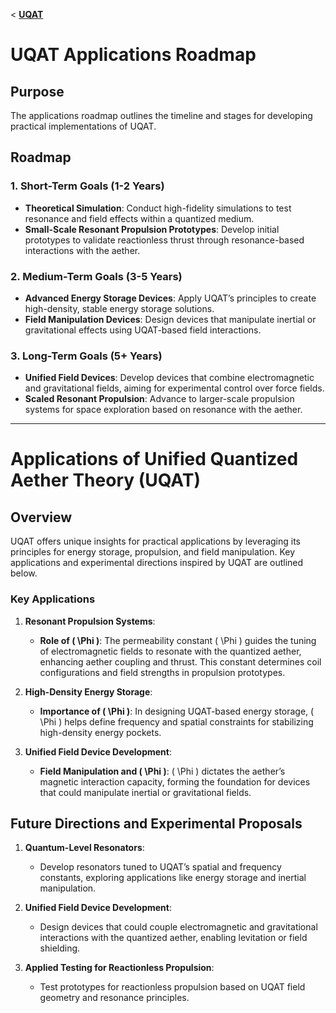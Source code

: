 < **[UQAT](README.md)**

# UQAT Applications Roadmap

## Purpose
The applications roadmap outlines the timeline and stages for developing practical implementations of UQAT.

## Roadmap

### 1. **Short-Term Goals (1-2 Years)**

- **Theoretical Simulation**: Conduct high-fidelity simulations to test resonance and field effects within a quantized medium.
- **Small-Scale Resonant Propulsion Prototypes**: Develop initial prototypes to validate reactionless thrust through resonance-based interactions with the aether.

### 2. **Medium-Term Goals (3-5 Years)**

- **Advanced Energy Storage Devices**: Apply UQAT’s principles to create high-density, stable energy storage solutions.
- **Field Manipulation Devices**: Design devices that manipulate inertial or gravitational effects using UQAT-based field interactions.

### 3. **Long-Term Goals (5+ Years)**

- **Unified Field Devices**: Develop devices that combine electromagnetic and gravitational fields, aiming for experimental control over force fields.
- **Scaled Resonant Propulsion**: Advance to larger-scale propulsion systems for space exploration based on resonance with the aether.

---

# Applications of Unified Quantized Aether Theory (UQAT)

## Overview
UQAT offers unique insights for practical applications by leveraging its principles for energy storage, propulsion, and field manipulation. Key applications and experimental directions inspired by UQAT are outlined below.

### Key Applications

1. **Resonant Propulsion Systems**:
   - **Role of \( \Phi \)**: The permeability constant \( \Phi \) guides the tuning of electromagnetic fields to resonate with the quantized aether, enhancing aether coupling and thrust. This constant determines coil configurations and field strengths in propulsion prototypes.

2. **High-Density Energy Storage**:
   - **Importance of \( \Phi \)**: In designing UQAT-based energy storage, \( \Phi \) helps define frequency and spatial constraints for stabilizing high-density energy pockets.

3. **Unified Field Device Development**:
   - **Field Manipulation and \( \Phi \)**: \( \Phi \) dictates the aether’s magnetic interaction capacity, forming the foundation for devices that could manipulate inertial or gravitational fields.

## Future Directions and Experimental Proposals

1. **Quantum-Level Resonators**:
   - Develop resonators tuned to UQAT’s spatial and frequency constants, exploring applications like energy storage and inertial manipulation.

2. **Unified Field Device Development**:
   - Design devices that could couple electromagnetic and gravitational interactions with the quantized aether, enabling levitation or field shielding.

3. **Applied Testing for Reactionless Propulsion**:
   - Test prototypes for reactionless propulsion based on UQAT field geometry and resonance principles.
